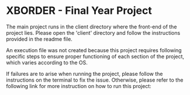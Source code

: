 # XBORDER - Final Year Project


The main project runs in the client directory where the front-end of the project lies. Please open the 'client' directory and follow the instructions provided in the readme file.

An execution file was not created because this project requires following specific steps to ensure proper functioning of each section of the project, which varies according to the OS. 

If failures are to arise when running the project, please follow the instructions on the terminal to fix the issue. Otherwise,
please refer to the following link for more instruction on how to run this project:


